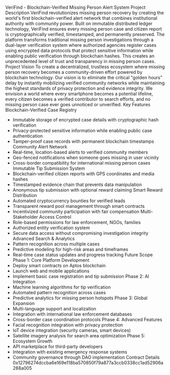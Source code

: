  VeriFind - Blockchain-Verified Missing Person Alert System
Project Description
VeriFind revolutionizes missing person recovery by creating the world's first blockchain-verified alert network that combines institutional authority with community power. Built on immutable distributed ledger technology, VeriFind ensures every missing person case and citizen report is cryptographically verified, timestamped, and permanently preserved.
The platform transforms traditional missing person investigations through a dual-layer verification system where authorized agencies register cases using encrypted data protocols that protect sensitive information while enabling public verification through blockchain hashes. This creates an unprecedented level of trust and transparency in missing person cases.
Project Vision
To create a decentralized, trustless ecosystem where missing person recovery becomes a community-driven effort powered by blockchain technology. Our vision is to eliminate the critical "golden hours" delay by instantly mobilizing verified community networks while maintaining the highest standards of privacy protection and evidence integrity.
We envision a world where every smartphone becomes a potential lifeline, every citizen becomes a verified contributor to search efforts, and no missing person case ever goes unnoticed or unverified.
Key Features
Blockchain-Verified Case Registry
- Immutable storage of encrypted case details with cryptographic hash verification
- Privacy-protected sensitive information while enabling public case authentication
- Tamper-proof case records with permanent blockchain timestamps
Community Alert Network
- Real-time, location-based alerts to verified community members
- Geo-fenced notifications when someone goes missing in user vicinity
- Cross-border compatibility for international missing person cases
Immutable Tip Submission System
- Blockchain-verified citizen reports with GPS coordinates and media hashes
- Timestamped evidence chain that prevents data manipulation
- Anonymous tip submission with optional reward claiming
Smart Reward Distribution
- Automated cryptocurrency bounties for verified leads
- Transparent reward pool management through smart contracts
- Incentivized community participation with fair compensation
Multi-Stakeholder Access Control
- Role-based permissions for law enforcement, NGOs, families
- Authorized entity verification system
- Secure data access without compromising investigation integrity
Advanced Search & Analytics
- Pattern recognition across multiple cases
- Predictive modeling for high-risk areas and timeframes
- Real-time case status updates and progress tracking
Future Scope
Phase 1: Core Platform Development
- Deploy smart contracts on Aptos blockchain
- Launch web and mobile applications
- Implement basic case registration and tip submission
Phase 2: AI Integration
- Machine learning algorithms for tip verification
- Automated pattern recognition across cases
- Predictive analytics for missing person hotspots
Phase 3: Global Expansion
- Multi-language support and localization
- Integration with international law enforcement databases
- Cross-border case coordination protocols
Phase 4: Advanced Features
- Facial recognition integration with privacy protection
- IoT device integration (security cameras, smart devices)
- Satellite imagery analysis for search area optimization
Phase 5: Ecosystem Growth
- API marketplace for third-party developers
- Integration with existing emergency response systems
- Community governance through DAO implementation
Contract Details
0x12796274dccba6e169e118ba570850f79a877a3ccb0338cc1ad52906a288a005


